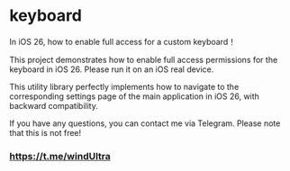 # keyboard
In iOS 26, how to enable full access for a custom keyboard！



 This project demonstrates how to enable full access permissions for the keyboard in iOS 26. Please run it on an iOS real device.


 This utility library perfectly implements how to navigate to the corresponding settings page of the main application in iOS 26, with backward compatibility.

 If you have any questions, you can contact me via Telegram. Please note that this is not free!
 ### https://t.me/windUltra

